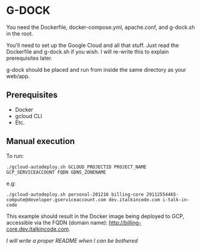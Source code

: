 # G-DOCK

You need the Dockerfile, docker-compose.yml, apache.conf, and g-dock.sh in the root.

You'll need to set up the Google Cloud and all that stuff. Just read the Dockerfile and g-dock.sh if you wish. I will re-write this to explain prerequisites later.

g-dock should be placed and run from inside the same directory as your web/app.

## Prerequisites

- Docker
- gcloud CLI
- Etc.

## Manual execution

To run:

```
./gcloud-autodeploy.sh GCLOUD_PROJECTID PROJECT_NAME GCP_SERVICEACCOUNT FQDN GDNS_ZONENAME
```

e.g:

```
./gcloud-autodeploy.sh personal-201216 billing-core 29112554465-compute@developer.gserviceaccount.com dev.italkincode.com i-talk-in-code
```

This example should result in the Docker image being deployed to GCP, accessible via the FQDN (domain name): http://billing-core.dev.italkincode.com.

_I will write a proper README when I can be bothered_
